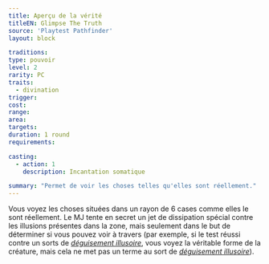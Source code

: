 ```yaml
---
title: Aperçu de la vérité
titleEN: Glimpse The Truth
source: 'Playtest Pathfinder'
layout: block

traditions:
type: pouvoir
level: 2
rarity: PC
traits:
  - divination
trigger: 
cost: 
range: 
area: 
targets: 
duration: 1 round
requirements: 

casting:
  - action: 1
    description: Incantation somatique

summary: "Permet de voir les choses telles qu'elles sont réellement."
---
```

Vous voyez les choses situées dans un rayon de 6 cases comme elles le sont réellement. Le MJ tente en secret un jet de dissipation spécial contre les illusions présentes dans la zone, mais seulement dans le but de déterminer si vous pouvez voir à travers (par exemple, si le test réussi contre un sorts de [*déguisement illusoire*](/sorts/déguisement-illusoire.html), vous voyez la véritable forme de la créature, mais cela ne met pas un terme au sort de [*déguisement illusoire*](/sorts/déguisement-illusoire.html)).
